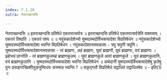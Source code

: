 ```yaml
---
index: 7.1.26
sutra: नेतराच्छन्दसि

---
```

 नेतराच्छन्दसि ॥ इतराच्छन्दसि प्रतिषेधे एकतरात्सर्वत्र ॥ इतराच्छन्दसि प्रतिषेधे एकतरात्सर्वत्रेति वक्तव्यम् । एकतरं तिष्ठति । एकतरं पश्य ॥ ॥ नपुंसकादेशेभ्यो युष्मदस्मदोर्विभक्त्यादेशा विप्रतिषेधेन ॥ नपुंसकादेशेभ्यो युष्मदस्मदोर्विभक्त्यादेशा भवन्ति विप्रतिषेधेन । नपुंसकादेशानामवकाशः - त्रपु त्रपुणी त्रपूणि। युष्मदस्मदोर्विभक्त्यादेशानामवकाशः  - त्वं ब्राह्मणः, अहं ब्राह्मणः, युवां ब्राह्मणौ, यूयं ब्राह्मणाः, वयं ब्राह्मणाः । इहोभयं प्राप्नोति - त्वं ब्राह्मणकुलमहं ब्राह्मणकुलम् । युवां ब्राह्मणकुले आवां ब्राह्मणकुले । यूयं ब्राह्मणकुलानि, वयं ब्राह्मणकुलानि । युष्मदस्मदोर्विभक्त्यादेशा भवन्ति विप्रतिषेधेन ॥ अथेदानीं युष्मदस्मदेर्विभक्त्यादेशेषु कृतेषु पुनः प्रसङ्गाच्छिशीलुङनुम्विधयः कस्मान्न भवन्ति ? ॥ सकृद्गतौ विप्रतिषेधे यद्वाधितं तद्वाधितमेव ॥  - इति(1) ॥ 